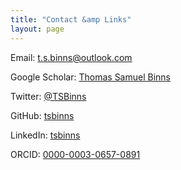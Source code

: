 ```yaml
---
title: "Contact &amp Links"
layout: page
---
```



<i class="fas fa-envelope"></i> Email: [t.s.binns@outlook.com](mailto:t.s.binns@outlook.com)

<i class="fa fa-google"></i> Google Scholar: [Thomas Samuel Binns](https://scholar.google.co.uk/citations?user=S8yDxUEAAAAJ)

<i class="fa fa-twitter"></i> Twitter: [@TSBinns](https://twitter.com/TSBinns)

<i class="fa fa-github"></i> GitHub: [tsbinns](https://github.com/tsbinns)

<i class="fa fa-linkedin"></i> LinkedIn: [tsbinns](https://www.linkedin.com/in/tsbinns/)

<i class="fa fa-orcid"></i> ORCID: [0000-0003-0657-0891](https://orcid.org/0000-0003-0657-0891)
